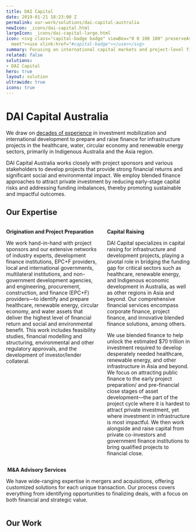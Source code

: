```yaml
---
title: DAI Capital
date: 2019-01-21 18:23:00 Z
permalink: our-work/solutions/dai-capital-australia
newIcon: _icons/dai-capital.html
largeIcon: _icons/dai-capital-large.html
icon: <svg class="capital-badge badge" viewBox="0 0 100 100" preserveAspectRatio="xMinYMax
  meet"><use xlink:href="#capital-badge"></use></svg>
summary: Focusing on international capital markets and project-level finance.
related: false
solutions:
- DAI Capital
hero: true
layout: solution
ultrawide: true
icons: true
---
```

# DAI Capital Australia
We draw on [decades of experience](/who-we-are/the-team?filter=dai-capital-australia) in investment mobilization and international development to prepare and raise finance for infrastructure projects in the healthcare, water, circular economy and renewable energy sectors, primarily in Indigenous Australia and the Asia region.

DAI Capital Australia works closely with project sponsors and various stakeholders to develop projects that provide strong financial returns and significant social and environmental impact. We employ blended finance approaches to attract private investment by reducing early-stage capital risks and addressing funding imbalances, thereby promoting sustainable and impactful outcomes.

## Our Expertise
<div class="bulma enterprise-innovation health-principles">
  <div class="columns is-3">
    <div class="column">
      <div class="card bm--card-equal-height">
        <span class="icon is-primary is-large">
          <i class="fa-regular fa-chart-network"></i>
        </span>
        <div class="card-content">
          <div class="content">
            <p><strong>Origination and Project Preparation</strong></p>
            <p>We work hand-in-hand with project sponsors and our extensive networks of industry experts, development finance institutions, EPC+F providers, local and international governments, multilateral institutions, and non-government development agencies, and engineering, procurement, construction, and finance (EPC+F) providers—to identify and prepare healthcare, renewable energy, circular economy, and water assets that deliver the highest level of financial return and social and environmental benefit. This work includes feasibility studies, financial modelling and structuring, environmental and other regulatory approvals, and the development of investor/lender collateral. 
</p>
          </div>
        </div>
      </div>
    </div>
    <div class="column">
      <div class="card bm--card-equal-height">
        <span class="icon is-primary is-large">
          <i class="fa-regular fa-display-chart-up-circle-dollar"></i>
        </span>
        <div class="card-content">
          <div class="content">
            <p><strong>Capital Raising</strong></p>
            <p>DAI Capital specializes in capital raising for infrastructure and development projects, playing a pivotal role in bridging the funding gap for critical sectors such as healthcare, renewable energy, and Indigenous economic development in Australia, as well as other regions in Asia and beyond. Our comprehensive financial services encompass corporate finance, project finance, and innovative blended finance solutions, among others.</p>
            <p>We use blended finance to help unlock the estimated $70 trillion in investment required to develop desperately needed healthcare, renewable energy, and other infrastructure in Asia and beyond. We focus on attracting public finance to the early project preparation/ and pre-financial close stages of asset development—the part of the project cycle where it is hardest to attract private investment, yet where investment in infrastructure is most impactful. We then work alongside and raise capital from private co-investors and government finance institutions to bring qualified projects to financial close.</p>
          </div>
        </div>
      </div>
    </div>
  </div>
  <div class="columns">
    <div class="column">
        <div class="card">
          <span class="icon is-primary is-large">
            <i class="fa-regular fa-chart-user"></i>
          </span>
          <div class="card-content">
            <div class="content">
              <p><strong> M&A Advisory Services
        </strong></p>
              <p>We have wide-ranging expertise in mergers and acquisitions, offering customized solutions for each unique transaction. Our process covers everything from identifying opportunities to finalizing deals, with a focus on both financial and strategic value.</p>
            </div>
          </div>
        </div>
    </div>
  </div>
</div>

## Our Work



